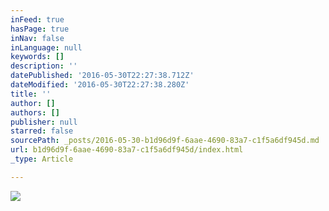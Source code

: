 ```yaml
---
inFeed: true
hasPage: true
inNav: false
inLanguage: null
keywords: []
description: ''
datePublished: '2016-05-30T22:27:38.712Z'
dateModified: '2016-05-30T22:27:38.280Z'
title: ''
author: []
authors: []
publisher: null
starred: false
sourcePath: _posts/2016-05-30-b1d96d9f-6aae-4690-83a7-c1f5a6df945d.md
url: b1d96d9f-6aae-4690-83a7-c1f5a6df945d/index.html
_type: Article

---
```

![](https://the-grid-user-content.s3-us-west-2.amazonaws.com/c9a3bf64-f7f9-43a9-bfb2-42dba7cd1df4.jpg)